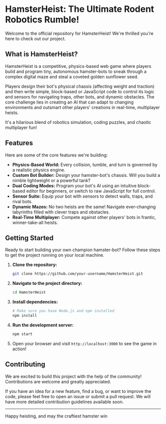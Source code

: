 # HamsterHeist: The Ultimate Rodent Robotics Rumble!

Welcome to the official repository for HamsterHeist! We're thrilled you're here to check out our project.

## What is HamsterHeist?

HamsterHeist is a competitive, physics-based web game where players build and program tiny, autonomous hamster-bots to sneak through a complex digital maze and steal a coveted golden sunflower seed.

Players design their bot's physical chassis (affecting weight and traction) and then write simple, block-based or JavaScript code to control its logic and sensors for navigating traps, other bots, and dynamic obstacles. The core challenge lies in creating an AI that can adapt to changing environments and outsmart other players' creations in real-time, multiplayer heists.

It's a hilarious blend of robotics simulation, coding puzzles, and chaotic multiplayer fun!

## Features

Here are some of the core features we're building:

*   **Physics-Based World:** Every collision, tumble, and turn is governed by a realistic physics engine.
*   **Custom Bot Builder:** Design your hamster-bot's chassis. Will you build a nimble lightweight or a powerful tank?
*   **Dual Coding Modes:** Program your bot's AI using an intuitive block-based editor for beginners, or switch to raw JavaScript for full control.
*   **Sensor Suite:** Equip your bot with sensors to detect walls, traps, and rival bots.
*   **Dynamic Mazes:** No two heists are the same! Navigate ever-changing labyrinths filled with clever traps and obstacles.
*   **Real-Time Multiplayer:** Compete against other players' bots in frantic, winner-take-all heists.

## Getting Started

Ready to start building your own champion hamster-bot? Follow these steps to get the project running on your local machine.

1.  **Clone the repository:**
    ```bash
    git clone https://github.com/your-username/HamsterHeist.git
    ```
2.  **Navigate to the project directory:**
    ```bash
    cd HamsterHeist
    ```
3.  **Install dependencies:**
    ```bash
    # Make sure you have Node.js and npm installed
    npm install
    ```
4.  **Run the development server:**
    ```bash
    npm start
    ```
5.  Open your browser and visit `http://localhost:3000` to see the game in action!

## Contributing

We are excited to build this project with the help of the community! Contributions are welcome and greatly appreciated.

If you have an idea for a new feature, find a bug, or want to improve the code, please feel free to open an issue or submit a pull request. We will have more detailed contribution guidelines available soon.

---

Happy heisting, and may the craftiest hamster win